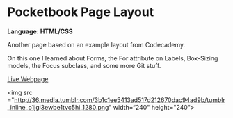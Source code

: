 # Pocketbook Page Layout
<strong>Language: HTML/CSS</strong>

Another page based on an example layout from Codecademy.

On this one I learned about Forms, the For attribute on Labels, Box-Sizing models, the Focus subclass, and some more Git stuff. 

<a href="http://dargacode.github.io/codecademyPocketbookLayout/">Live Webpage</a>

<img src ="http://36.media.tumblr.com/3b1c1ee5413ad517d212670dac94ad9b/tumblr_inline_o1jgi3ewbe1tvc5hi_1280.png" width=“240" height="240">
